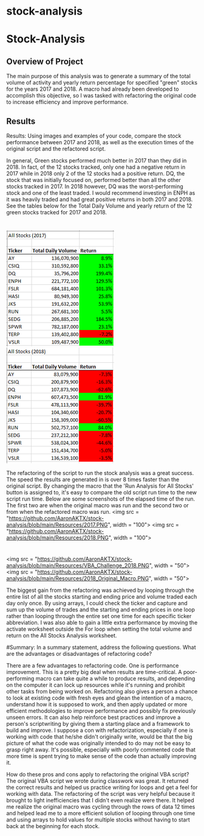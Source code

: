 # stock-analysis

# Stock-Analysis

## Overview of Project
The main purpose of this analysis was to generate a summary of the total volume of activity and yearly return percentage for specified "green" stocks for the years 2017 and 2018.
A macro had already been developed to accomplish this objective, so I was tasked with refactoring the original code to increase efficiency and improve performance.

## Results

Results: Using images and examples of your code, compare the stock performance between 2017 and 2018, as well as the execution times of the original script and the refactored script.

In general, Green stocks performed much better in 2017 than they did in 2018. In fact, of the 12 stocks tracked, only one had a negative return in 2017 while in 2018 only 2 of the 12 stocks had a positive return.
DQ, the stock that was initially focused on, performed better than all the other stocks tracked in 2017. In 2018 however, DQ was the worst-performing stock and one of the least traded. I would recommend investing in ENPH
as it was heavily traded and had great positive returns in both 2017 and 2018. See the tables below for the Total Daily Volume and yearly return of the 12 green stocks tracked for 2017 and 2018.
#
<img src = "https://github.com/AaronAKTX/stock-analysis/blob/main/Resources/2017.PNG"> <img src = "https://github.com/AaronAKTX/stock-analysis/blob/main/Resources/2018.PNG">

  The refactoring of the script to run the stock analysis was a great success. The speed the results are generated in is over 8 times faster than the original script. By changing the macro that the 'Run Analysis for All Stocks' button
is assigned to, it's easy to compare the old script run time to the new script run time. Below are some screenshots of the elapsed time of the run. The first two are when the original macro was run and the second two or from when the refactored macro was run.
<img src = "https://github.com/AaronAKTX/stock-analysis/blob/main/Resources/2017.PNG", width = "100"> <img src = "https://github.com/AaronAKTX/stock-analysis/blob/main/Resources/2018.PNG", width = "100">
#
#
<img src = "https://github.com/AaronAKTX/stock-analysis/blob/main/Resources/VBA_Challenge_2018.PNG", width = "50"> <img src = "https://github.com/AaronAKTX/stock-analysis/blob/main/Resources/2018_Original_Macro.PNG", width = "50">

The biggest gain from the refactoring was achieved by looping through the entire list of all the stocks starting and ending price and volume traded each day only once. By using arrays, I could check the ticker and capture and sum up the volume of trades and the starting and ending prices in one
loop rather than looping through the entire set one time for each specific ticker abbreviation.  I was also able to gain a little extra performance by moving the activate worksheet outside the For loop when setting the total volume and return on the All Stocks Analysis worksheet.

#Summary: In a summary statement, address the following questions.
What are the advantages or disadvantages of refactoring code?

There are a few advantages to refactoring code. One is performance improvement. This is a pretty big deal when results are time-critical. A poor-performing macro can take quite a while to produce results, and depending on the computer it can lock up resources while it's running and prohibit other tasks from being worked on.  Refactoring also gives a person a chance to look at existing code with fresh eyes and glean the intention of a macro, understand how it is supposed to work, and then apply updated or more efficient methodologies to improve performance and possibly fix previously unseen errors. It can also help reinforce best practices and improve a person's scriptwriting by giving them a starting place and a framework to build and improve.
I suppose a con with refactorization, especially if one is working with code that he/she didn't originally write, would be that the big picture of what the code was originally intended to do may not be easy to grasp right away. It's possible, especially with poorly commented code that more time is spent
trying to make sense of the code than actually improving it.

How do these pros and cons apply to refactoring the original VBA script?
The original VBA script we wrote during classwork was great. It returned the correct results and helped us practice writing for loops and get a feel for working with data. The refactoring of the script was very helpful because it brought to light inefficiencies that I didn't
even realize were there. It helped me realize the original macro was cycling through the rows of data 12 times and helped lead me to a more efficient solution of looping through one time and using arrays to hold values for multiple stocks without having to start back at the beginning for each stock.



